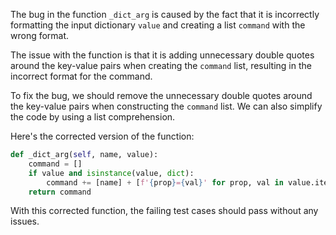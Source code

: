 The bug in the function `_dict_arg` is caused by the fact that it is incorrectly formatting the input dictionary `value` and creating a list `command` with the wrong format.

The issue with the function is that it is adding unnecessary double quotes around the key-value pairs when creating the `command` list, resulting in the incorrect format for the command.

To fix the bug, we should remove the unnecessary double quotes around the key-value pairs when constructing the `command` list. We can also simplify the code by using a list comprehension.

Here's the corrected version of the function:

```python
def _dict_arg(self, name, value):
    command = []
    if value and isinstance(value, dict):
        command += [name] + [f'{prop}={val}' for prop, val in value.items()]
    return command
```

With this corrected function, the failing test cases should pass without any issues.